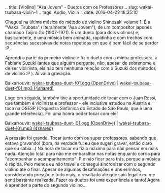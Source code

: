 .. title: [Violino] "Asa Jovem" - Duetos com os Professores
.. slug: wakai-tsubasa-violin-1
.. tags: Audio, Violin
.. date: 2016-04-22 18:35:10

Cheguei na última música do método de violino Shinozaki volume 1. É a "Wakai Tsubasa" (literalmente "Asa Jovem"), de um compositor japonês chamado Taijiro Go (1907-1971). É um dueto (para dois violinos) e, basicamente, é uma música bem animada, rapidinha e com trechos com sequências sucessivas de notas repetidas em que é bem fácil de se perder :P .

Aprendi a parte do primeiro violino e fiz o dueto com a minha professora, a Fabiane Suzuki (antes que alguém pergunte, não, apesar do sobrenome e de ser violinista, ela não tem nenhuma relação com o Suzuki dos métodos de violino :P ). Aí vai a gravação.

Baixar/ouvir: [wakai-tsubasa-duet-f01.ogg (OpenDrive)][wakai-tsubasa-duet-f01-od] | [wakai-tsubasa-duet-f01.mp3 (4shared)][wakai-tsubasa-duet-f01-4s]

Logo em seguida, também tive a oportunidade de tocar com o Juan Rossi, que também é violinista e professor - ele inclusive estudou na Áustria e toca na OSESP (Orquestra Sinfônica do Estado de São Paulo, que é uma grande referência). Foi uma honra poder tocar com ele!

Baixar/ouvir: [wakai-tsubasa-duet-j01.ogg (OpenDrive)][wakai-tsubasa-duet-j01-od] | [wakai-tsubasa-duet-j01.mp3 (4shared)][wakai-tsubasa-duet-j01-4s]

A pressão foi grande. Tocar junto com os super professores, sabendo que estava gravando! (bom, na verdade fui eu que sugeri gravar, então claro que eu sabia...) Na hora de tocar eu fiz o máximo para não pensar em mais nada. Atenção total para não me embaralhar nas notas enquanto corria para "acompanhar o acompanhamento" :P e não ficar para trás, porque a música é rápida. Pelo menos eu não travei e consegui sincronizar com o segundo violino até o final. Apesar de algumas desafinações e uns errinhos, considerando pressão e tudo mais, o resultado até que saiu legal e eu me senti bastante realizada. Fazer os duetos foi uma experiência e tanto! Agora é aprender a parte do segundo violino...

[wakai-tsubasa-duet-f01-od]: https://od.lk/d/113109650_RSNCb/wakai-tsubasa-duet-f01.ogg
[wakai-tsubasa-duet-f01-4s]: http://www.4shared.com/mp3/QaBauN7vce/wakai-tsubasa-duet-f01.html
[wakai-tsubasa-duet-j01-od]: https://od.lk/d/113109642_TK457/wakai-tsubasa-duet-j01.ogg
[wakai-tsubasa-duet-j01-4s]: http://www.4shared.com/mp3/BBy3qv50ba/wakai-tsubasa-duet-j01.html
